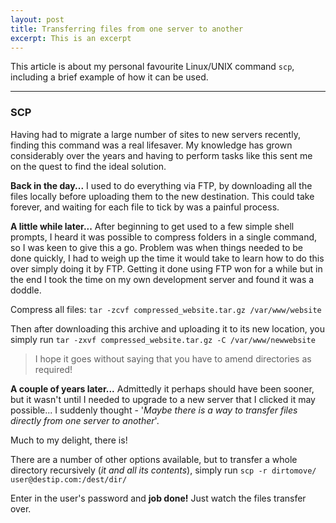 ```yaml
---
layout: post
title: Transferring files from one server to another
excerpt: This is an excerpt
---
```


This article is about my personal favourite Linux/UNIX command `scp`, including a brief example of how it can be used.

-----

### SCP

Having had to migrate a large number of sites to new servers recently, finding this command was a real lifesaver. My knowledge has grown considerably over the years and having to perform tasks like this sent me on the quest to find the ideal solution.

**Back in the day...** I used to do everything via FTP, by downloading all the files locally before uploading them to the new destination. This could take forever, and waiting for each file to tick by was a painful process.

**A little while later...** After beginning to get used to a few simple shell prompts, I heard it was possible to compress folders in a single command, so I was keen to give this a go. Problem was when things needed to be done quickly, I had to weigh up the time it would take to learn how to do this over simply doing it by FTP. Getting it done using FTP won for a while but in the end I took the time on my own development server and found it was a doddle.

Compress all files: `tar -zcvf compressed_website.tar.gz /var/www/website`

Then after downloading this archive and uploading it to its new location, you simply run `tar -zxvf compressed_website.tar.gz -C /var/www/newwebsite`

 > I hope it goes without saying that you have to amend directories as required!
 
**A couple of years later...** Admittedly it perhaps should have been sooner, but it wasn't until I needed to upgrade to a new server that I clicked it may possible... I suddenly thought - '*Maybe there is a way to transfer files directly from one server to another*'.

Much to my delight, there is!

There are a number of other options available, but to transfer a whole directory recursively (*it and all its contents*), simply run `scp -r dirtomove/ user@destip.com:/dest/dir/`

Enter in the user's password and **job done!** Just watch the files transfer over.
